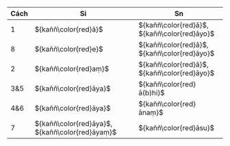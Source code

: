 <div class="declension-content" markdown="1">

| Cách | Si                                              | Sn                                           |
| ---- | ----------------------------------------------- | -------------------------------------------- |
| 1    | ${kaññ\color{red}ā}$                            | ${kaññ\color{red}ā}$, ${kaññ\color{red}āyo}$ |
| 8    | ${kaññ\color{red}e}$                            | ${kaññ\color{red}ā}$, ${kaññ\color{red}āyo}$ |
| 2    | ${kaññ\color{red}aṃ}$                           | ${kaññ\color{red}ā}$, ${kaññ\color{red}āyo}$ |
| 3&5  | ${kaññ\color{red}āya}$                          | ${kaññ\color{red}ā(b)hi}$                    |
| 4&6  | ${kaññ\color{red}āya}$                          | ${kaññ\color{red}ānaṃ}$                      |
| 7    | ${kaññ\color{red}āya}$, ${kaññ\color{red}āyaṃ}$ | ${kaññ\color{red}āsu}$                       |

</div>
